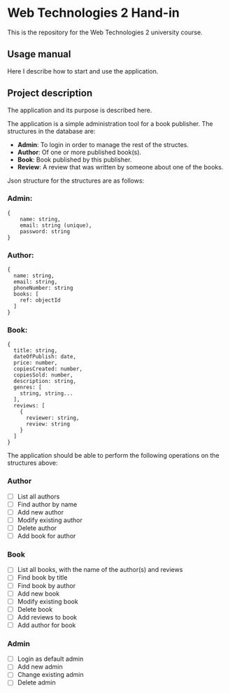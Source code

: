 # Web Technologies 2 Hand-in

This is the repository for the Web Technologies 2 university course.

## Usage manual

Here I describe how to start and use the application.

## Project description

The application and its purpose is described here.

The application is a simple administration tool for a book publisher. The structures in the database are:

- **Admin**: To login in order to manage the rest of the structes.
- **Author**: Of one or more published book(s). 
- **Book**: Book published by this publisher.
- **Review**: A review that was written by someone about one of the books.

Json structure for the structures are as follows:

### Admin:
```
{
    name: string,
    email: string (unique),
    password: string
}
```

### Author:
```
{
  name: string,
  email: string,
  phoneNumber: string
  books: [
    ref: objectId
  ]
}
```

### Book:
```
{
  title: string,
  dateOfPublish: date,
  price: number,
  copiesCreated: number,
  copiesSold: number,
  description: string,
  genres: [
    string, string...
  ],
  reviews: [
    {
      reviewer: string,
      review: string
    }
  ]
}
```

The application should be able to perform the following operations on the structures above:

### Author

- [ ] List all authors
- [ ] Find author by name
- [ ] Add new author
- [ ] Modify existing author
- [ ] Delete author
- [ ] Add book for author

### Book

- [ ] List all books, with the name of the author(s) and reviews
- [ ] Find book by title
- [ ] Find book by author
- [ ] Add new book
- [ ] Modify existing book
- [ ] Delete book
- [ ] Add reviews to book
- [ ] Add author for book

### Admin

- [ ] Login as default admin
- [ ] Add new admin
- [ ] Change existing admin
- [ ] Delete admin
